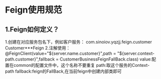# Feign使用规范
## 1.Feign如何定义？
1.创建在对应服务包名下，例如客户服务：
    com.sinoiov.yqzjj.feign.customer
        Customer***Feign
2.注解使用：
    @FeignClient(value="${server.name.customer}",path = "${server.context-path.customer}",fallback = CustomerBusinessFeignFallBack.class)
    value:配置在common的配置文件中，这个名称不要重复
    path:取这个服务的Context-path
    fallback:feign的FallBack,在当前feign中创建内部类即可
    